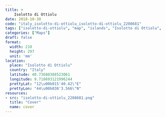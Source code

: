 ```yaml
---
title: > 
    Isolotto di Ottiolu
date: 2018-10-30
code: "italy_isolotto-di-ottiolu_isolotto-di-ottiolu_2208681"
tags: ["isolotto-di-ottiolu", "map", "islands", "Isolotto di Ottiolu", "Italy"]
categories: ["Maps"]
draft: false
format:
  width: 210
  height: 297
  unit: 'mm'
location:
  place: "Isolotto di Ottiolu"
  country: "Italy"
  latitude: 40.73680388523061
  longitude: 9.718693121996244
  prettyLat: "12\u00b015'40.42\"E"
  prettyLon: "44\u00b038'3.566\"N"
resources:
- src: "isolotto-di-ottiolu_2208681.png"
  title: "Cover"
  name: cover
---
```

